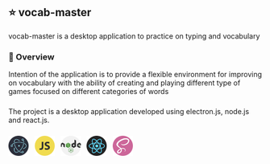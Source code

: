 
## :star: vocab-master
vocab-master is a desktop application to practice on typing and vocabulary

### :eyes: Overview
Intention of the application is to provide a flexible environment for improving on vocabulary with the ability of creating and playing different type of games focused on different categories of words
###
The project is a desktop application developed using electron.js, node.js and react.js.
###

<img src="src/assets/images/logo/electron_logo.png?raw=true" alt="drawing" width="40" height="40" /> &nbsp;&nbsp;<img src="src/assets/images/logo/js_logo.png" alt="drawing" width="40"  height="40" /> &nbsp;&nbsp;<img src="src/assets/images/logo/node.js_logo.png" alt="drawing" width="40"  height="40" /> &nbsp;&nbsp;<img src="src/assets/images/logo/react_logo.png" alt="drawing" width="40"  height="40" /> &nbsp;&nbsp;<img src="src/assets/images/logo/sass_logo.png" alt="drawing" width="40"  height="40" /> 

